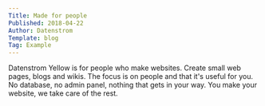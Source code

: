 ```yaml
---
Title: Made for people
Published: 2018-04-22
Author: Datenstrom
Template: blog
Tag: Example
---
```

Datenstrom Yellow is for people who make websites. Create small web pages, blogs and wikis. The focus is on people and that it's useful for you. No database, no admin panel, nothing that gets in your way. You make your website, we take care of the rest.